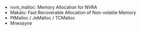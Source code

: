 * nvm_malloc: Memory Allocation for NVRA
* Makalu: Fast Recoverable Allocation of Non-volatile Memory
* PtMalloc / JeMalloc / TCMalloc
* Mneosyne
